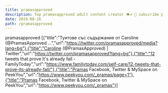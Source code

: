 ```yaml
---
title: pramasapproved
description: Top pramasapproved adult content creator 👁♐️ 👑 subscribe pramasapproved to my porn site below IG pramasapproved
date: 2019-08-26
path: /pramasapproved
---
```


pramasapproved
[{"title":"Туитове със съдържание от Caroline (@PramasApproved ...","url":"https://twitter.com/pramasapproved/media?lang=bg"},{"title":"Caroline (@PramasApproved) | Twitter","url":"https://twitter.com/pramasapproved?lang=bg"},{"title":"12 tweets that prove it's already fall - FamilyToday","url":"https://www.familytoday.com/self-care/12-tweets-that-prove-its-already-fall/"},{"title":"Pramas Facebook, Twitter & MySpace on PeekYou","url":"https://www.peekyou.com/_pramas/page=1"},{"title":"Pramas Facebook, Twitter & MySpace on PeekYou","url":"https://www.peekyou.com/_pramas"}]

